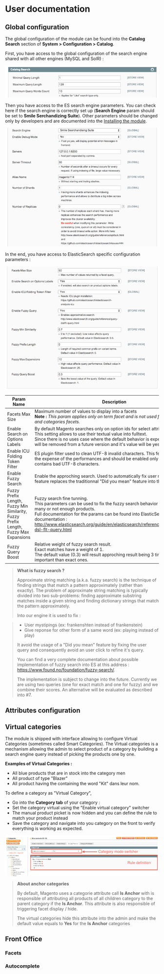 # User documentation

## Global configuration

The global configuration of the module can be found into the **Catalog Search** section of **System > Configuration > Catalog**.

First, you have access to the global configuration of the search engine shared with all other engines (MySQL and SolR) :

![Magento default configuration](assets/config-1.png)


Then you have access to the ES search engine parameters. 
You can check here if the search engine is correctly set up (**Search Engine** param should be set to **Smile Serchandizing Suite**). 
Other parameters should be changed only by developers and are documented into the [Installing the module](install.md).

![Technical configuration](assets/config-2.png)


In the end, you have access to ElasticSearch specific configuration parameters :

![Specific ES configuration](assets/config-3.png)

|Param Name|Description|
-----------|------------
|Facets Max Size|Maximum number of values to display into a facets <br /> **Note :** *This param applies only on term facet and is not used for prices, rating and categories facets.*|
|Enable Search on Options Labels|By default Magento searches only on option ids for select attributes. <br/> This setting allows to use their textual value into fulltext. <br/> Since there is no uses case where the default behavior is expected this setting will be removed from a future version and it's value will be yes by default.|
|Enable ICU Folding Token Filter|ES plugin filter used to clean UTF-8 invalid characters. This feature comes at the expense of the performances and should be enabled only if your catalog contains bad UTF-8 characters.|
|Enable Fuzzy Search|Enable the approching search. Used to automatically fix user mistyping. This feature replaces the traditionnal "Did you mean" feature into the module|
|Fuzzy Prefix Length, Fuzzy Min Similarity, Fuzzy Prefix Length, Fuzzy Max Expansions|Fuzzy search fine tunning. <br /> This parameters can be used to fix the fuzzy search behavior if it match too many or not enough products.<br />Full documentation for the params can be found into ElasticSearch official documentation : http://www.elasticsearch.org/guide/en/elasticsearch/reference/current/query-dsl-flt-query.html|
|Fuzzy Query Boost|Relative weight of fuzzy search result. <br /> Exact matches have a weight of 1. <br /> The default value (0.3) will result approching result being 3 times less important than exact ones.|


> **What is fuzzy search ?**
> 
> Approximate string matching (a.k.a. fuzzy search) is the technique of finding strings that match a pattern approximately (rather than exactly). The problem of approximate string matching is typically divided into two sub-problems: finding approximate substring matches inside a given string and finding dictionary strings that match the pattern approximately.
>
> Into our engine it is used to fix :

> * User mystipings (ex: frankenshten instead of frankenstein)
> * Give reponse for other form of a same word (ex: playing instead of play)
>
> It avoid the usage of a "Did you mean" feature by fixing the user query and consequently avoid an user click to refine it's query.
>
> You can find a very complete documentation about possible implementation of fuzzy search into ES at this address : https://www.found.no/foundation/fuzzy-search/.
>
> The implementation is subject to change into the future. Currently we are using two queries (one for exact match and one for fuzzy) and we combine their scores. An alternative will be evaluated as described into #7.


## Attributes configuration



## Virtual categories

The module is shipped with interface allowing to configure Virtual Categories (sometimes called Smart Categories). The Virtual categories is a mechanism allowing the admin to select product of a category by building a search engine query instead of picking the products one by one.

**Examples of Virtual Categories :**

* All blue products that are in stock into the category men
* All product of type "Blazer"
* All product having the containing the word "Kit" dans leur nom.

To define a category as "Virtual Category", 

* Go into the **Category tab** of your category :
* Set the category virtual using the "Enable virtual category" switcher
* The manual product picket is now hidden and you can define the rule to match your product instead
* Save the category and navigate into you category on the front to verify everything is working as expected.

![Virtual categories](assets/virtual-categories.png)


> **About anchor categories**
>
> By default, Magento uses a categorie attribute call **Is Anchor** with is responsible of attributing all products of all children category to the parent category if the **Is Anchor**. This attribute is also responsible of triggering facet display / hide.
>
> The virtual categories hide this attribute into the admin and make the default value equals to **Yes** for the **Is Anchor** categories


## Front Office

### Facets

### Autocomplete

